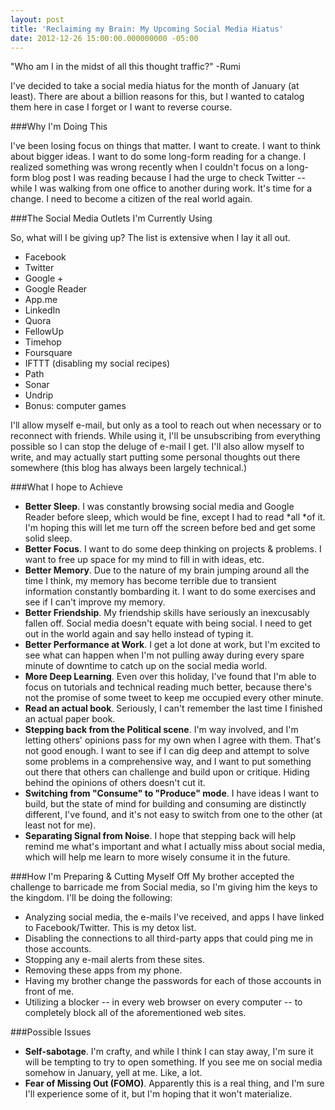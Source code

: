 ```yaml
---
layout: post
title: 'Reclaiming my Brain: My Upcoming Social Media Hiatus'
date: 2012-12-26 15:00:00.000000000 -05:00
---
```

"Who am I in the midst of all this thought traffic?" -Rumi

I've decided to take a social media hiatus for the month of January (at least). There are about a billion reasons for this, but I wanted to catalog them here in case I forget or I want to reverse course.

###Why I'm Doing This

I've been losing focus on things that matter. I want to create. I want to think about bigger ideas. I want to do some long-form reading for a change. I realized something was wrong recently when I couldn't focus on a long-form blog post I was reading because I had the urge to check Twitter -- while I was walking from one office to another during work. It's time for a change. I need to become a citizen of the real world again.

###The Social Media Outlets I'm Currently Using

So, what will I be giving up?
The list is extensive when I lay it all out.

* Facebook
* Twitter
* Google + 
* Google Reader
* App.me
* LinkedIn
* Quora
* FellowUp
* Timehop
* Foursquare
* IFTTT (disabling my social recipes)
* Path
* Sonar
* Undrip
* Bonus: computer games

I'll allow myself e-mail, but only as a tool to reach out when necessary or to reconnect with friends. While using it, I'll be unsubscribing from everything possible so I can stop the deluge of e-mail I get. I'll also allow myself to write, and may actually start putting some personal thoughts out there somewhere (this blog has always been largely technical.)

###What I hope to Achieve
* **Better Sleep**. I was constantly browsing social media and Google Reader before sleep, which would be fine, except I had to read *all *of it. I'm hoping this will let me turn off the screen before bed and get some solid sleep.
* **Better Focus**. I want to do some deep thinking on projects &amp; problems. I want to free up space for my mind to fill in with ideas, etc.
* **Better Memory**. Due to the nature of my brain jumping around all the time I think, my memory has become terrible due to transient information constantly bombarding it. I want to do some exercises and see if I can't improve my memory.
* **Better Friendship**. My friendship skills have seriously an inexcusably fallen off. Social media doesn't equate with being social. I need to get out in the world again and say hello instead of typing it.
* **Better Performance at Work**. I get a lot done at work, but I'm excited to see what can happen when I'm not pulling away during every spare minute of downtime to catch up on the social media world.
* **More Deep Learning**. Even over this holiday, I've found that I'm able to focus on tutorials and technical reading much better, because there's not the promise of some tweet to keep me occupied every other minute.
* **Read an actual book**. Seriously, I can't remember the last time I finished an actual paper book.
* **Stepping back from the Political scene**. I'm way involved, and I'm letting others' opinions pass for my own when I agree with them. That's not good enough. I want to see if I can dig deep and attempt to solve some problems in a comprehensive way, and I want to put something out there that others can challenge and build upon or critique. Hiding behind the opinions of others doesn't cut it.
* **Switching from "Consume" to "Produce" mode**. I have ideas I want to build, but the state of mind for building and consuming are distinctly different, I've found, and it's not easy to switch from one to the other (at least not for me).
* **Separating Signal from Noise**. I hope that stepping back will help remind me what's important and what I actually miss about social media, which will help me learn to more wisely consume it in the future.

###How I'm Preparing &amp; Cutting Myself Off
My brother accepted the challenge to barricade me from Social media, so I'm giving him the keys to the kingdom. I'll be doing the following:

* Analyzing social media, the e-mails I've received, and apps I have linked to Facebook/Twitter. This is my detox list.
* Disabling the connections to all third-party apps that could ping me in those accounts.
* Stopping any e-mail alerts from these sites.
* Removing these apps from my phone.
* Having my brother change the passwords for each of those accounts in front of me.
* Utilizing a blocker -- in every web browser on every computer -- to completely block all of the aforementioned web sites.

###Possible Issues
* **Self-sabotage**. I'm crafty, and while I think I can stay away, I'm sure it will be tempting to try to open something. If you see me on social media somehow in January, yell at me. Like, a lot.
* **Fear of Missing Out (FOMO)**. Apparently this is a real thing, and I'm sure I'll experience some of it, but I'm hoping that it won't materialize.

